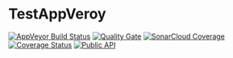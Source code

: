 # TestAppVeroy

[![AppVeyor Build Status](https://ci.appveyor.com/api/projects/status/github/KeRNeLith/TestAppVeroy?branch=master&svg=true)](https://ci.appveyor.com/project/KeRNeLith/TestAppVeroy)
[![Quality Gate](https://sonarcloud.io/api/project_badges/measure?project=tests_project&metric=alert_status)](https://sonarcloud.io/dashboard?id=tests_project)
[![SonarCloud Coverage](https://sonarcloud.io/api/project_badges/measure?project=tests_project&metric=coverage)](https://sonarcloud.io/component_measures/metric/coverage/list?id=tests_project)
[![Coverage Status](https://coveralls.io/repos/github/KeRNeLith/TestAppVeroy/badge.svg?branch=master)](https://coveralls.io/github/KeRNeLith/TestAppVeroy?branch=master)
[![Public API](https://sonarcloud.io/api/project_badges/measure?project=tests_project&metric=public_documented_api_density)](https://sonarcloud.io/component_measures/metric/public_documented_api_density/list?id=tests_project)